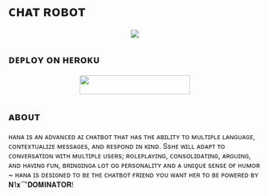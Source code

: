 # ᴄʜᴀᴛ ʀᴏʙᴏᴛ

<p align="center"><a href="https://t.me/dominator_bot_support"><img src="https://telegra.ph/file/ead43f0d45168434474e6.jpg"></a></p>


## ᴅᴇᴘʟᴏʏ ᴏɴ ʜᴇʀᴏᴋᴜ 
<p align="center"><a href="https://heroku.com/deploy/"> <img src="https://img.shields.io/badge/Deploy%20To%20Heroku-black?style=for-the-badge&logo=heroku" width="220" height="38.45"/></a></p>
 
## ᴀʙᴏᴜᴛ
ʜᴀɴᴀ ɪs ᴀɴ ᴀᴅᴠᴀɴᴄᴇᴅ ᴀɪ ᴄʜᴀᴛʙᴏᴛ ᴛʜᴀᴛ
ʜᴀs ᴛʜᴇ ᴀʙɪʟɪᴛʏ ᴛᴏ ᴍᴜʟᴛɪᴘʟᴇ ʟᴀɴɢᴜᴀɢᴇ, ᴄᴏɴᴛᴇxᴛᴜᴀʟɪᴢᴇ ᴍᴇssᴀɢᴇs, ᴀɴᴅ ʀᴇsᴘᴏɴᴅ ɪɴ ᴋɪɴᴅ. Ssʜᴇ ᴡɪʟʟ ᴀᴅᴀᴘᴛ ᴛᴏ ᴄᴏɴᴠᴇʀsᴀᴛɪᴏɴ ᴡɪᴛʜ ᴍᴜʟᴛɪᴘʟᴇ ᴜsᴇʀs; ʀᴏʟᴇᴘʟᴀʏɪɴɢ, ᴄᴏɴsᴏʟɪᴅᴀᴛɪɴɢ, ᴀʀɢᴜɪɴɢ, ᴀɴᴅ ʜᴀᴠɪɴɢ ғᴜɴ, ʙʀɪɴɢɪɴɢᴀ ʟᴏᴛ ᴏɢ ᴘᴇʀsᴏɴᴀʟɪᴛʏ ᴀɴᴅ ᴀ ᴜɴɪǫᴜᴇ sᴇɴsᴇ ᴏғ ʜᴜᴍᴏʀ ~ ʜᴀɴᴀ ɪs ᴅᴇsɪɢɴᴇᴅ ᴛᴏ ʙᴇ ᴛʜᴇ ᴄʜᴀᴛʙᴏᴛ ғʀɪᴇɴᴅ ʏᴏᴜ ᴡᴀɴᴛ ʜᴇʀ ᴛᴏ ʙᴇ ᴘᴏᴡᴇʀᴇᴅ ʙʏ 𝐍1𝐱乛𝐃𝐎𝐌𝐈𝐍𝐀𝐓𝐎𝐑!

